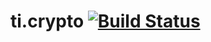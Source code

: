 ti.crypto [![Build Status](https://travis-ci.org/appcelerator-modules/ti.crypto.svg)](https://travis-ci.org/appcelerator-modules/ti.crypto)
============
